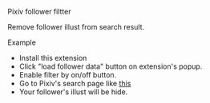 Pixiv follower filtter

Remove follower illust from search result.

Example

- Install this extension
- Click "load follower data" button on extension's popup.
- Enable filter by on/off button.
- Go to Pixiv's search page like [this](http://www.pixiv.net/search.php?s_mode=s_tag_full&word=%E3%83%A9%E3%83%96%E3%83%A9%E3%82%A4%E3%83%96!)
- Your follower's illust will be hide.
